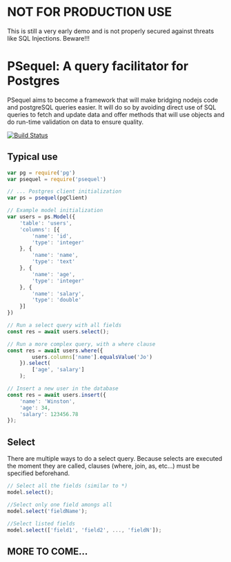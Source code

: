 # NOT FOR PRODUCTION USE

This is still a very early demo and is not properly secured against threats like SQL Injections. Beware!!!

# PSequel: A query facilitator for Postgres

PSequel aims to become a framework that will make bridging nodejs code and postgreSQL queries easier. It will do so by avoiding direct use of SQL queries to fetch and update data and offer methods that will use objects and do run-time validation on data to ensure quality.

[![Build Status](https://travis-ci.org/NewLunarFire/psequel.svg?branch=master)](https://travis-ci.org/NewLunarFire/psequel)

## Typical use
```javascript
var pg = require('pg')
var psequel = require('psequel')

// ... Postgres client initialization
var ps = psequel(pgClient)

// Example model initialization
var users = ps.Model({
    'table': 'users',
    'columns': [{
        'name': 'id',
        'type': 'integer'
    }, {
        'name': 'name',
        'type': 'text'
    }, {
        'name': 'age',
        'type': 'integer'
    }, {
        'name': 'salary',
        'type': 'double'
    }]
})

// Run a select query with all fields
const res = await users.select();

// Run a more complex query, with a where clause
const res = await users.where({
        users.columns['name'].equalsValue('Jo')
    }).select(
        ['age', 'salary']
    );

// Insert a new user in the database
const res = await users.insert({
    'name': 'Winston',
    'age': 34,
    'salary': 123456.78 
});
```

## Select

There are multiple ways to do a select query. Because selects are executed the moment they are called, clauses (where, join, as, etc...) must be specified beforehand.

```javascript
// Select all the fields (similar to *)
model.select();

//Select only one field amongs all
model.select('fieldName');

//Select listed fields
model.select(['field1', 'field2', ..., 'fieldN']);


```
## MORE TO COME...